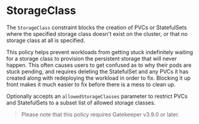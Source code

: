# StorageClass

The `StorageClass` constraint blocks the creation of PVCs or StatefulSets
where the specified storage class doesn't exist on the cluster, or that no
storage class at all is specified.

This policy helps prevent workloads from getting stuck indefinitely waiting
for a storage class to provision the persistent storage that will never
happen. This often causes users to get confused as to why their pods are stuck
pending, and requires deleting the StatefulSet and any PVCs it has created along
with redeploying the workload in order to fix. Blocking it up front makes it
much easier to fix before there is a mess to clean up.

Optionally accepts an `allowedStorageClasses` parameter to restrict PVCs and
StatefulSets to a subset list of allowed storage classes.

> Please note that this policy requires Gatekeeper v3.9.0 or later.
